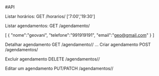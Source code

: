 #API

Listar horários: GET /horarios/
['7:00','19:30']

Listar agendamentos: GET /agendamento/

[
    {
        "nome":"geovani",
        "telefone":"991919191",
        "email":"geo@gmail.com"
    }
]

Detalhar agendamento GET /agendamento/<id>/
...
Criar agendamento POST /agendamentos/

Excluir agendamento DELETE /agendamentos/<id>/

Editar um agendamento PUT/PATCH /agendamentos/<id>/